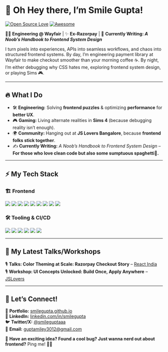 # 👋 Oh Hey there, I’m Smile Gupta!  

[![Open Source Love](https://badges.frapsoft.com/os/v2/open-source.svg?v=103)](https://github.com/smilegupta)  [![Awesome](https://cdn.rawgit.com/sindresorhus/awesome/d7305f38d29fed78fa85652e3a63e154dd8e8829/media/badge.svg)](https://github.com/smilegupta)  

👩‍💻 **Engineering @ Wayfair** | ✨ **Ex-Razorpay** | 📖 **Currently Writing: *A Noob’s Handbook to Frontend System Design***  

I turn pixels into experiences, APIs into seamless workflows, and chaos into structured frontend systems. 
By day, I’m engineering payment library at Wayfair to make checkout smoother than your morning coffee ☕.
By night, I’m either debugging why CSS hates me, exploring frontend system design, or playing Sims 🎮.  

---
## 🔥 What I Do  

- 🛠️ **Engineering:** Solving **frontend puzzles** & optimizing **performance** for **better UX**.  
- 🎮 **Gaming:** Living alternate realities in **Sims 4** (because debugging reality isn’t enough).  
- 🌍 **Community:** Hanging out at **JS Lovers Bangalore**, because **frontend folks stick together**.  
- ✍️ **Currently Writing:** *A Noob’s Handbook to Frontend System Design* – **For those who love clean code but also some sumptuous spaghetti🍝.**  
---

## ⚡ My Tech Stack  

### 🏗️ **Frontend**  
![](https://img.shields.io/badge/HTML5-E34F26?style=for-the-badge&logo=html5&logoColor=white)  ![](https://img.shields.io/badge/CSS3-1572B6?style=for-the-badge&logo=css3&logoColor=white)  ![](https://img.shields.io/badge/JavaScript-F7DF1E?style=for-the-badge&logo=javascript&logoColor=black)  ![](https://img.shields.io/badge/TypeScript-3178C6?style=for-the-badge&logo=typescript&logoColor=white)  ![](https://img.shields.io/badge/React-20232A?style=for-the-badge&logo=react&logoColor=61DAFB)  ![](https://img.shields.io/badge/Svelte-FF3E00?style=for-the-badge&logo=svelte&logoColor=white)  ![](https://img.shields.io/badge/TailwindCSS-38B2AC?style=for-the-badge&logo=tailwind-css&logoColor=white)  ![](https://img.shields.io/badge/Next.js-000000?style=for-the-badge&logo=next.js&logoColor=white)  ![](https://img.shields.io/badge/Storybook-FF4785?style=for-the-badge&logo=storybook&logoColor=white)  

### 🛠️ **Tooling & CI/CD**  
![](https://img.shields.io/badge/Vite-646CFF?style=for-the-badge&logo=vite&logoColor=white)  ![](https://img.shields.io/badge/Webpack-8DD6F9?style=for-the-badge&logo=webpack&logoColor=black)  ![](https://img.shields.io/badge/Babel-F9DC3E?style=for-the-badge&logo=babel&logoColor=black)  ![](https://img.shields.io/badge/ESLint-4B32C3?style=for-the-badge&logo=eslint&logoColor=white)  ![](https://img.shields.io/badge/Husky-CC0000?style=for-the-badge&logo=git&logoColor=white)  ![](https://img.shields.io/badge/GitHub_Actions-2088FF?style=for-the-badge&logo=github-actions&logoColor=white)  

---

## 🎤 My Latest Talks/Workshops

🎙 **Talks: Color Theming at Scale: Razorpay Checkout Story** – [React India](https://x.com/smileguptaaa/status/1846114758098842052)  
🎙 **Workshop: UI Concepts Unlocked: Build Once, Apply Anywhere** – [JSLovers](https://github.com/smilegupta/jslovers-w2)


---

## 🚀 Let’s Connect!  

📌 **Portfolio:** [smilegupta.github.io](https://smilegupta.github.io/)  
💼 **LinkedIn:** [linkedin.com/in/smilegupta](https://www.linkedin.com/in/smilegupta/)  
🐦 **Twitter/X:** [@smileguptaaa](https://twitter.com/smileguptaaa)  
📩 **Email:** [guptamiley3012@gmail.com](mailto:guptamiley3012@gmail.com)  

💬 **Have an exciting idea? Found a cool bug? Just wanna nerd out about frontend?** Ping me! 🚀🔥  
